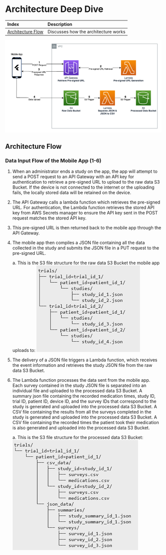 # Architecture Deep Dive

| Index                                   | Description                          |
| :-------------------------------------- | :----------------------------------- |
| [Architecture Flow](#architecture-flow) | Discusses how the architecture works |


![Architecture Diagram](/docs/images/architecture_diagram.png)

## Architecture Flow

### **Data Input Flow of the Mobile App (1-6)**

1. When an administrator ends a study on the app, the app will attempt to send a POST request to an API Gateway with an API key for authentication to retrieve a pre-signed URL to upload to the raw data S3 Bucket. If the device is not connected to the internet or the uploading fails, the locally stored data will be retained on the device.
2. The API Gateway calls a lambda function which retrieves the pre-signed URL. For authentication, the Lambda function retrieves the stored API key from AWS Secrets manager to ensure the API key sent in the POST request matches the stored API key.
3. This pre-signed URL is then returned back to the mobile app through the API Gateway.
4. The mobile app then compiles a JSON file containing all the data collected in the study and submits the JSON file in a PUT request to the pre-signed URL.

    a. This is the S3 file structure for the raw data S3 Bucket the mobile app uploads to:
    ![Raw Data Structure](../docs/images/raw_data_structure.png)

5. The delivery of a JSON file triggers a Lambda function, which receives the event information and retrieves the study JSON file from the raw data S3 Bucket.
6. The Lambda function processes the data sent from the mobile app. Each survey contained in the study JSON file is separated into an individual file and uploaded to the processed data S3 Bucket. A summary json file containing the recorded medication times, study ID, trial ID, patient ID, device ID, and the survey IDs that correspond to the study is generated and uploaded into the processed data S3 Bucket. A CSV file containing the results from all the surveys completed in the study is generated and uploaded into the processed data S3 Bucket. A CSV file containing the recorded times the patient took their medication is also generated and uploaded into the processed data S3 Bucket. 

    a. This is the S3 file structure for the processed data S3 Bucket:
    ![Processed Data Structure](/docs/images/processed_data_structure.png)



